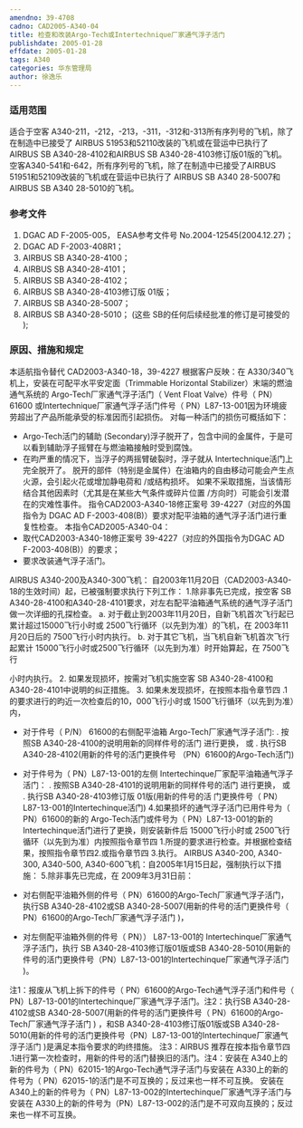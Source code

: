 ```yaml
---
amendno: 39-4708
cadno: CAD2005-A340-04
title: 检查和改装Argo-Tech或Intertechnique厂家通气浮子活门
publishdate: 2005-01-28
effdate: 2005-01-28
tags: A340
categories: 华东管理局
author: 徐逸乐
---
```


### 适用范围 
适合于空客 A340-211，-212，-213，-311，-312和-313所有序列号的飞机，除了在制造中已接受了 AIRBUS 51953和52110改装的飞机或在营运中已执行了 AIRBUS SB A340-28-4102和AIRBUS SB A340-28-4103修订版01版的飞机。
空客A340-541和-642，所有序列号的飞机，除了在制造中已接受了AIRBUS 51951和52109改装的飞机或在营运中已执行了 AIRBUS SB A340 28-5007和AIRBUS SB A340 28-5010的飞机。

<!--more-->
### 参考文件
1. DGAC AD F-2005-005， EASA参考文件号 No.2004-12545(2004.12.27)； 
2. DGAC AD F-2003-408R1； 
3. AIRBUS SB A340-28-4100； 
4. AIRBUS SB A340-28-4101； 
5. AIRBUS SB A340-28-4102； 
6. AIRBUS SB A340-28-4103修订版 01版； 
7. AIRBUS SB A340-28-5007； 
8. AIRBUS SB A340-28-5010； (这些 SB的任何后续经批准的修订是可接受的 );

### 原因、措施和规定 

  
本适航指令替代 CAD2003-A340-18，39-4227
根据客户反映：在 A330/340飞机上，安装在可配平水平安定面（Trimmable Horizontal Stabilizer）末端的燃油通气系统的 Argo-Tech厂家通气浮子活门（ Vent Float Valve）件号（ PN） 61600 或Intertechnique厂家通气浮子活门件号（ PN）L87-13-001因为环境疲劳超出了产品所能承受的标准因而引起损伤。 
对每一种活门的损伤可概括如下： 
-	Argo-Tech活门的辅助 (Secondary)浮子脱开了，包含中间的金属件，于是可以看到辅助浮子摇臂在与燃油箱接触时受到腐蚀。 
-	在昀严重的情况下，当浮子的两摇臂破裂时，浮子就从 Intertechnique活门上完全脱开了。 脱开的部件（特别是金属件）在油箱内的自由移动可能会产生点火源，会引起火花或增加静电荷和 /或结构损坏。 如果不采取措施，当该情形结合其他因素时（尤其是在某些大气条件或碎片位置 /方向时）可能会引发潜在的灾难性事件。
指令CAD2003-A340-18修正案号 39-4227（对应的外国指令为 DGAC AD F-2003-408(B)）要求对配平油箱的通气浮子活门进行重复性检查。 
本指令CAD2005-A340-04： 
-	取代CAD2003-A340-18修正案号 39-4227（对应的外国指令为DGAC AD F-2003-408(B)）的要求； 
-	要求改装通气浮子活门。 

AIRBUS A340-200及A340-300飞机： 
自2003年11月20日（CAD2003-A340-18的生效时间）起，已被强制要求执行下列工作： 
1.除非事先已完成，按空客 SB A340-28-4100和A340-28-4101要求，对左右配平油箱通气系统的通气浮子活门做一次详细的孔探检查。 
a. 	对于截止到2003年11月20日，自新飞机首次飞行起已累计超过15000飞行小时或 2500飞行循环（以先到为准）的飞机，在 2003年11月20日后的 7500飞行小时内执行。 
b.	对于其它飞机，当飞机自新飞机首次飞行起累计 15000飞行小时或2500飞行循环（以先到为准）时开始算起，在 7500飞行

  
小时内执行。 
2.
如果发现损坏，按需对飞机实施空客 SB A340-28-4100和 A340-28-4101中说明的纠正措施。 
3.
如果未发现损坏，在按照本指令章节四 .1的要求进行的昀近一次检查后的10，000飞行小时或 1500飞行循环（以先到为准）内， 

-	对于件号（ P/N） 61600的右侧配平油箱 Argo-Tech厂家通气浮子活门: . 按照SB A340-28-4100的说明用新的同样件号的活门
进行更换， 或 . 执行SB A340-28-4102(用新的件号的活门更换件号
（PN）61600的Argo-Tech活门) 
-	对于件号为（ PN）L87-13-001的左侧 Intertechinque厂家配平油箱通气浮子活门： . 按照SB A340-28-4101的说明用新的同样件号的活门
进行更换， 或 . 执行SB A340-28-4103修订版 01版(用新的件号的活
门更换件号（ PN）L87-13-001的Intertechinque活门) 
4.如果损坏的通气浮子活门已用件号为（ PN）61600的新的 Argo-Tech活门或件号为（ PN）L87-13-001的新的 Intertechinque活门进行了更换，则安装新件后 15000飞行小时或 2500飞行循环（以先到为准）内按照指令章节四 1.所提的要求进行检查。并根据检查结果，按照指令章节四2.或指令章节四 3.执行。 
AIRBUS A340-200, A340-300, A340-500, A340-600飞机：自2005年1月15日起，强制执行以下措施： 
5.除非事先已完成，在 2009年3月31日前： 
-	对右侧配平油箱外侧的件号（ PN）61600的Argo-Tech厂家通气浮子活门，执行SB A340-28-4102或SB A340-28-5007(用新的件号的活门更换件号（ PN）61600的Argo-Tech厂家通气浮子活门 )， 
  
-	对左侧配平油箱外侧的件号（ PN）） L87-13-001的 Intertechinque厂家通气浮子活门，执行 SB A340-28-4103修订版01版或SB A340-28-5010(用新的件号的活门更换件号（PN）L87-13-001的Intertechinque厂家通气浮子活门 )。 

注1：报废从飞机上拆下的件号（ PN）61600的Argo-Tech通气浮子活门和件号（ PN）L87-13-001的Intertechinque厂家通气浮子活门。注2：执行SB A340-28-4102或SB A340-28-5007(用新的件号的活门更换件号（ PN）61600的Argo-Tech厂家通气浮子活门 ) ，和SB A340-28-4103修订版01版或SB A340-28-5010(用新的件号的活门更换件号（PN）L87-13-001的Intertechinque厂家通气浮子活门 )是满足本指令要求的昀终措施。 注3：AIRBUS 推荐在按本指令章节四 .1进行第一次检查时，用新的件号的活门替换旧的活门。注4：安装在 A340上的新的件号为（ PN）62015-1的Argo-Tech通气浮子活门与安装在 A330上的新的件号为（ PN）62015-1的活门是不可互换的；反过来也一样不可互换。 
安装在A340上的新的件号为（ PN）L87-13-002的Intertechinque厂家通气浮子活门与安装在 A330上的新的件号为（PN）L87-13-002的活门是不可双向互换的；反过来也一样不可互换。

